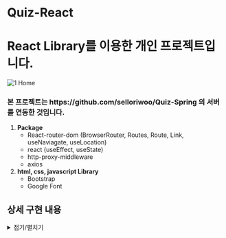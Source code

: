 # Quiz-React

<h1>React Library를 이용한 개인 프로젝트입니다.</h1>

![1 Home](https://github.com/selloriwoo/Quiz-React/assets/39435633/c8e5c9b2-09aa-4dcd-8723-ff89f986f8f9)

<h3>본 프로젝트는 https://github.com/selloriwoo/Quiz-Spring 의 서버를 연동한 것입니다. </h3>

1. **Package**<br />
   + React-router-dom (BrowserRouter, Routes, Route, Link, useNaviagate, useLocation)
   + react (useEffect, useState)
   + http-proxy-middleware
   + axios
2. **html, css, javascript Library**<br />
   + Bootstrap
   + Google Font


## 상세 구현 내용 ##

<details>
<summary>접기/펼치기</summary>

## 퀴즈 풀기 ##

![2 Quiz](https://github.com/selloriwoo/Quiz-React/assets/39435633/08696a00-ff25-476b-b45b-186edf4f66cb)
+ axios로 Restful Api를 사용하여 get 메서드로 퀴즈 문제를 불러온다.
+ 내가 고른 선택지를 axios Post 메서드로 보내어 서버에서 내가 고른 정답과 퀴즈 정답을 비교하여 맞는지 판단.
+ 맞으면 맞춘 문제가 1씩 증가하며 View에 맞춘문제를 보여주며 문제는 총 10문제를 풀게 만들었다.

## 퀴즈 결과 ##

![3 Result](https://github.com/selloriwoo/Quiz-React/assets/39435633/348cfd52-ad46-44da-9c14-ffd5d54692da)
+총 맞춘 문제 갯수를 넘겨 받아서 화면에 보여준다.

</details>

